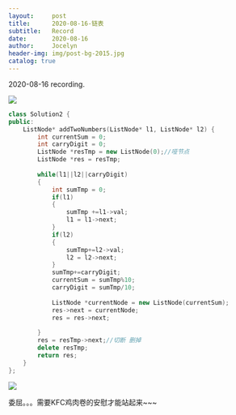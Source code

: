 ```yaml
---
layout:     post
title:      2020-08-16-链表
subtitle:   Record
date:       2020-08-16
author:     Jocelyn
header-img: img/post-bg-2015.jpg
catalog: true
---
```


2020-08-16 recording.

![](https://tva1.sinaimg.cn/large/007S8ZIlly1ghsvkmlao6j30u012takd.jpg)

```c++
class Solution2 {
public:
    ListNode* addTwoNumbers(ListNode* l1, ListNode* l2) {
        int currentSum = 0;
        int carryDigit = 0;
        ListNode *resTmp = new ListNode(0);//哑节点
        ListNode *res = resTmp;
        
        while(l1||l2||carryDigit)
        {
            int sumTmp = 0;
            if(l1)
            {
                sumTmp +=l1->val;
                l1 = l1->next;
            }
            if(l2)
            {
                sumTmp+=l2->val;
                l2 = l2->next;
            }
            sumTmp+=carryDigit;
            currentSum = sumTmp%10;
            carryDigit = sumTmp/10;
            
            ListNode *currentNode = new ListNode(currentSum);
            res->next = currentNode;
            res = res->next;
            
        }
        res = resTmp->next;//切断 删掉
        delete resTmp;
        return res;
    }
};

```

![](https://tva1.sinaimg.cn/large/007S8ZIlly1ghsvvvrb2ij31400u07wl.jpg)

委屈。。。需要KFC鸡肉卷的安慰才能站起来~~~

